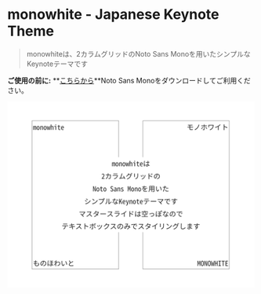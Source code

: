 # monowhite - Japanese Keynote Theme

> monowhiteは、2カラムグリッドのNoto Sans Monoを用いたシンプルなKeynoteテーマです

**ご使用の前に:** **[こちらから](https://noto-website.storage.googleapis.com/pkgs/NotoSansCJKjp-hinted.zip)**Noto Sans Monoをダウンロードしてご利用ください。

![](img/img.001.png)
